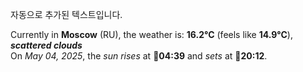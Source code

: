 
자동으로 추가된 텍스트입니다.

<!--START_SECTION:weather:moscow-->
Currently in **Moscow** (RU), the weather is: **16.2°C** (feels like **14.9°C**), ***scattered clouds***<br/>
On *May 04, 2025*, the *sun rises* at 🌅**04:39** and *sets* at 🌇**20:12**.
<!--END_SECTION:weather-->
